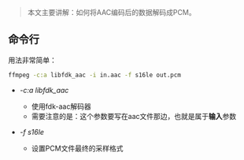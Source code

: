 > 本文主要讲解：如何将AAC编码后的数据解码成PCM。

## 命令行

用法非常简单：

```sh
ffmpeg -c:a libfdk_aac -i in.aac -f s16le out.pcm
```

- *-c:a libfdk_aac*
  - 使用fdk-aac解码器
  - 需要注意的是：这个参数要写在aac文件那边，也就是属于**输入**参数

- *-f s16le*
  - 设置PCM文件最终的采样格式

